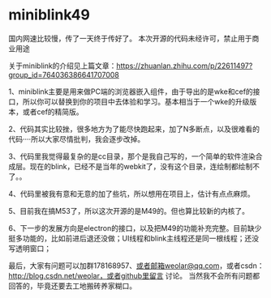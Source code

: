 # miniblink49

国内网速比较慢，传了一天终于传好了。
本次开源的代码未经许可，禁止用于商业用途


关于miniblink的介绍见上篇文章：https://zhuanlan.zhihu.com/p/22611497?group_id=764036386641707008

1、miniblink主要是用来做PC端的浏览器嵌入组件，由于导出的是wke和cef的接口，所以你可以替换到你的项目中去体验和学习。基本相当于一个wke的升级版本，或者cef的精简版。

2、代码其实比较挫，很多地方为了能尽快跑起来，加了N多断点，以及很难看的代码····所以大家尽情批判，我会逐步改掉。

3、代码里我觉得最复杂的是cc目录，那个是我自己写的，一个简单的软件渲染合成层。现在的blink，已经不是当年的webkit了，没有这个目录，连绘制都绘制不了。。

4、代码里被我有意和无意的加了些坑，所以想用在项目上，估计有点点麻烦。

5、目前我在搞M53了，所以这次开源的是M49的。但也算比较新的内核了。

6、下一步的发展方向是electron的接口，以及把M49的功能补充完整。目前缺少挺多功能的，比如前进后退还没做；UI线程和blink主线程还是同一根线程；还没写透明窗口；

最后，大家有问题可以加群178168957、或者邮箱weolar@qq.com，或者csdn：http://blog.csdn.net/weolar，或者github里留言
讨论。
当然我不会所有问题都回答的，毕竟还要去工地搬砖养家糊口。
